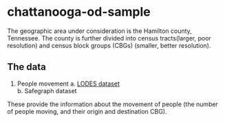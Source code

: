 # chattanooga-od-sample

The geographic area under consideration is the Hamilton county, Tennessee. The county is further divided into census tracts(larger, poor resolution) and census block groups (CBGs) (smaller, better resolution). 

## The data
1. People movement
<t>  a. [LODES dataset]()<br> 
  b. Safegraph dataset

These provide the information about the movement of people (the number of people moving, and their origin and destination CBG). 

